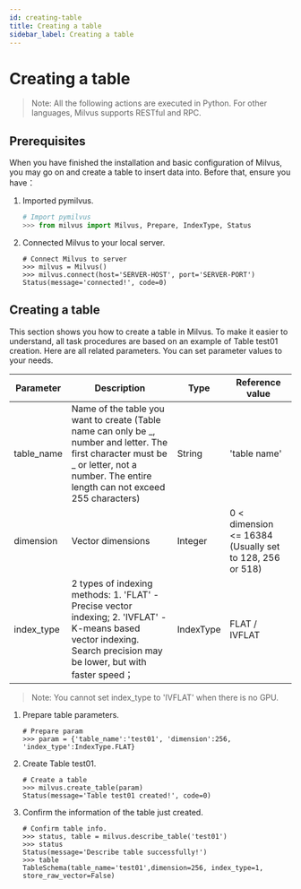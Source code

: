 ```yaml
---
id: creating-table
title: Creating a table
sidebar_label: Creating a table
---
```


# Creating a table

> Note: All the following actions are executed in Python. For other languages, Milvus supports RESTful and RPC.

## Prerequisites
When you have finished the installation and basic configuration of Milvus, you may go on and create a table to insert data into. Before that, ensure you have：

1. Imported pymilvus.

   ```python
   # Import pymilvus
   >>> from milvus import Milvus, Prepare, IndexType, Status

   ```
2. Connected Milvus to your local server.

   ```
   # Connect Milvus to server
   >>> milvus = Milvus()
   >>> milvus.connect(host='SERVER-HOST', port='SERVER-PORT')
   Status(message='connected!', code=0)

   ```
## Creating a table
This section shows you how to create a table in Milvus. To make it easier to understand, all task procedures are based on an example of  Table test01 creation. Here are all related parameters. You can set parameter values to your needs.

|  Parameter  |  Description  |  Type   |  Reference value   |
| ------------| --------------| --------| ---------|
| table_name  | Name of the table you want to create (Table name can only be _, number and letter. The first character must be _ or letter, not a number. The entire length can not exceed 255 characters)| String | 'table name' |
| dimension   | Vector dimensions | Integer | 0 < dimension <= 16384 (Usually set to 128, 256 or 518)
| index_type  |2 types of indexing methods: 1. 'FLAT' - Precise vector indexing; 2. 'IVFLAT' - K-means based vector indexing. Search precision may be lower, but with faster speed；|IndexType|FLAT / IVFLAT|

> Note: You cannot set index_type to 'IVFLAT' when there is no GPU.

1. Prepare table parameters.
  
   ```
   # Prepare param
   >>> param = {'table_name':'test01', 'dimension':256, 'index_type':IndexType.FLAT}
   ```
   
2. Create Table test01.

   ```
   # Create a table
   >>> milvus.create_table(param)
   Status(message='Table test01 created!', code=0)
   ```
   
3. Confirm the information of the table just created.
   ```
   # Confirm table info.
   >>> status, table = milvus.describe_table('test01')
   >>> status
   Status(message='Describe table successfully!')
   >>> table
   TableSchema(table_name='test01',dimension=256, index_type=1, store_raw_vector=False)
   
   ```                        

